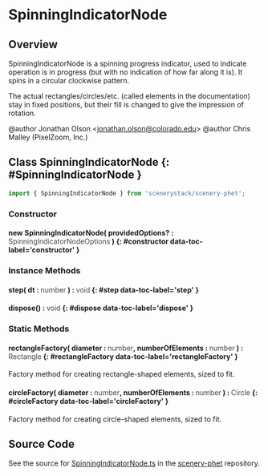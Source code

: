 # SpinningIndicatorNode

## Overview

SpinningIndicatorNode is a spinning progress indicator, used to indicate operation is in progress (but with no
indication of how far along it is).  It spins in a circular clockwise pattern.

The actual rectangles/circles/etc. (called elements in the documentation) stay in fixed positions, but their fill is
changed to give the impression of rotation.

@author Jonathan Olson &lt;jonathan.olson@colorado.edu&gt;
@author Chris Malley (PixelZoom, Inc.)

## Class SpinningIndicatorNode {: #SpinningIndicatorNode }


```js
import { SpinningIndicatorNode } from 'scenerystack/scenery-phet';
```
### Constructor

#### new SpinningIndicatorNode( providedOptions? : <span style="font-weight: 400; opacity: 80%;">SpinningIndicatorNodeOptions</span> ) {: #constructor data-toc-label='constructor' }

### Instance Methods

#### step( dt : <span style="font-weight: 400; opacity: 80%;">number</span> ) : <span style="font-weight: 400; opacity: 80%;">void</span> {: #step data-toc-label='step' }

#### dispose() : <span style="font-weight: 400; opacity: 80%;">void</span> {: #dispose data-toc-label='dispose' }

### Static Methods

#### rectangleFactory( diameter : <span style="font-weight: 400; opacity: 80%;">number</span>, numberOfElements : <span style="font-weight: 400; opacity: 80%;">number</span> ) : <span style="font-weight: 400; opacity: 80%;">Rectangle</span> {: #rectangleFactory data-toc-label='rectangleFactory' }

Factory method for creating rectangle-shaped elements, sized to fit.

#### circleFactory( diameter : <span style="font-weight: 400; opacity: 80%;">number</span>, numberOfElements : <span style="font-weight: 400; opacity: 80%;">number</span> ) : <span style="font-weight: 400; opacity: 80%;">Circle</span> {: #circleFactory data-toc-label='circleFactory' }

Factory method for creating circle-shaped elements, sized to fit.



## Source Code

See the source for [SpinningIndicatorNode.ts](https://github.com/phetsims/scenery-phet/blob/main/js/SpinningIndicatorNode.ts) in the [scenery-phet](https://github.com/phetsims/scenery-phet) repository.
